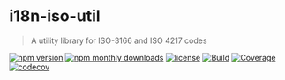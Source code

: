 # i18n-iso-util

> A utility library for ISO-3166 and ISO 4217 codes

[![npm version](https://img.shields.io/npm/v/i18n-iso-util?style=flat-square)](https://www.npmjs.com/package/i18n-iso-util)
[![npm monthly downloads](https://img.shields.io/npm/dw/i18n-iso-util)](https://www.npmjs.com/package/i18n-iso-util)
[![license](https://img.shields.io/npm/l/i18n-iso-util)](https://www.npmjs.com/package/i18n-iso-util)
[![Build](https://github.com/AdiRishi/i18n-iso-util/actions/workflows/npm-publish.yml/badge.svg)](https://github.com/AdiRishi/i18n-iso-util/actions/workflows/npm-publish.yml)
[![Coverage](https://img.shields.io/codecov/c/github/AdiRishi/i18n-iso-util)](https://app.codecov.io/gh/AdiRishi/i18n-iso-util/)
[![codecov](https://codecov.io/gh/AdiRishi/i18n-iso-util/branch/master/graph/badge.svg?token=6NO2IVSSO0)](https://codecov.io/gh/AdiRishi/i18n-iso-util)
